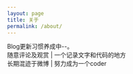 ```yaml
---
layout: page
title: 关于
permalink: /about/
---
```


Blog更新习惯养成中--。  
随意评论及观赏 | 一个记录文字和代码的地方  
长期混迹于微博 | 努力成为一个coder